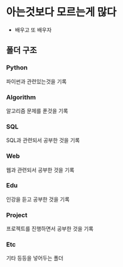 # 아는것보다 모르는게 많다





- 배우고 또 배우자 





## 폴더 구조 



### Python

파이썬과 관련있는것을 기록





### Algorithm

알고리즘 문제를 푼것을 기록





### SQL

SQL과 관련되서 공부한 것을 기록





### Web

웹과 관련되서 공부한 것을 기록





### Edu

인강을 듣고 공부한 것을 기록





### Project

프로젝트를 진행하면서 공부한 것을 기록





### Etc

기타 등등을 넣어두는 폴더











